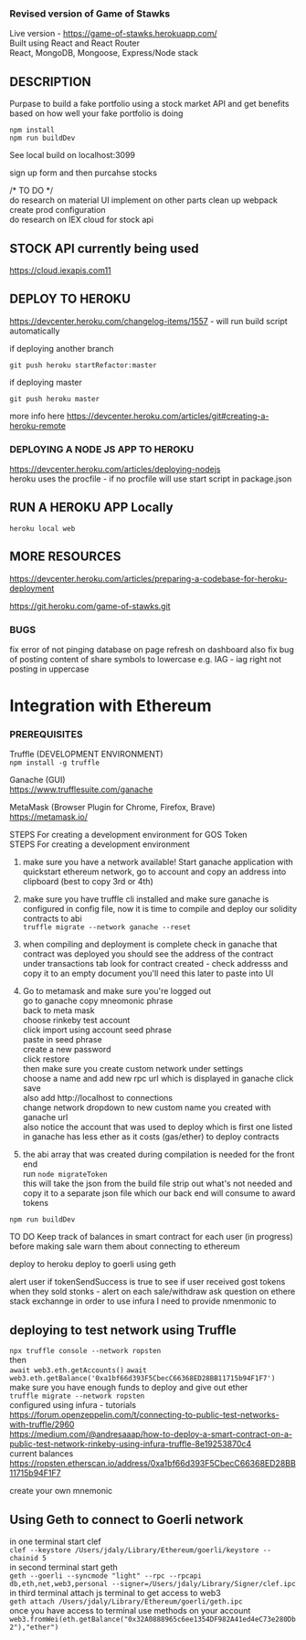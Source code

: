 ### Revised version of Game of Stawks  
Live version - https://game-of-stawks.herokuapp.com/  
Built using React and React Router  
React, MongoDB, Mongoose, Express/Node stack  

## DESCRIPTION  
Purpase to build a fake portfolio using a stock market API and get benefits based on how well
your fake portfolio is doing  

```
npm install
npm run buildDev
```  

See local build on localhost:3099  

sign up form and then purcahse stocks

/* TO DO */  
do research on material UI implement on other parts
clean up webpack 
create prod configuration  
do research on IEX cloud for stock api  

## STOCK API currently being used
https://cloud.iexapis.com11  

## DEPLOY TO HEROKU  
https://devcenter.heroku.com/changelog-items/1557  - will run build script automatically   

if deploying another branch  
```
git push heroku startRefactor:master
``` 
 if deploying master   

```
git push heroku master
```
more info here https://devcenter.heroku.com/articles/git#creating-a-heroku-remote  

### DEPLOYING A NODE JS APP TO HEROKU  
https://devcenter.heroku.com/articles/deploying-nodejs  
heroku uses the procfile - if no procfile will use start script in package.json

## RUN A HEROKU APP Locally  
```
heroku local web
```  

## MORE RESOURCES  
https://devcenter.heroku.com/articles/preparing-a-codebase-for-heroku-deployment  

https://git.heroku.com/game-of-stawks.git


### BUGS  
fix error of not pinging database on page refresh on dashboard
also fix bug of posting content of share symbols to lowercase e.g. IAG - iag right not posting in uppercase

# Integration with Ethereum  

### PREREQUISITES 
Truffle  (DEVELOPMENT ENVIRONMENT)  
```npm install -g truffle```  

Ganache (GUI)  
https://www.trufflesuite.com/ganache  

MetaMask  (Browser Plugin for Chrome, Firefox, Brave)  
https://metamask.io/  


STEPS For creating a development environment for GOS Token    
STEPS For creating a development environment  
1. make sure you have a network available! Start ganache application with quickstart ethereum network, go to account and copy an address into clipboard (best to copy 3rd or 4th)  
2. make sure you have truffle cli installed and make sure ganache is configured in config file, now it is time to compile and deploy our solidity contracts to abi  
```truffle migrate --network ganache --reset```
3. when compiling and deployment is complete
check in ganache that contract was deployed you should see
the address of the contract under transactions tab look for contract created - check addresss and copy it to an empty document you'll need this later to paste into UI  

4. Go to metamask and make sure you're logged out   
go to ganache copy mneomonic phrase  
back to meta mask  
choose rinkeby test account  
click import using account seed phrase  
paste in seed phrase   
create a new password  
click restore  
then make sure you create custom network under settings  
choose a name and add new rpc url which is displayed in ganache click save  
also add http://localhost to connections  
change network dropdown to new custom name you created with ganache url   
also notice the account that was used to deploy which is first one listed in ganache has less ether as it costs (gas/ether) to deploy  contracts    

5. the abi array that was created during compilation is needed for the front end  
run  ```node migrateToken```  
this will take the json from the build file strip out what's not needed and copy it to a separate json file which our back end will consume to award tokens  

`npm run buildDev`


TO DO Keep track of balances in smart contract for each user (in progress)
before making sale warn them about connecting to ethereum

deploy to heroku
deploy to goerli using geth


alert user if tokenSendSuccess is true to see if user received gost tokens when they sold stonks - alert on each sale/withdraw
ask question on ethere stack exchannge in order to use infura I need to provide nmenmonic to 


 ## deploying to test network using Truffle
 `npx truffle console --network ropsten`  
then  
`await web3.eth.getAccounts()`
`await web3.eth.getBalance('0xa1bf66d393F5CbecC66368ED28BB11715b94F1F7')`  
make sure you have enough funds to deploy and give out ether  
 `truffle migrate --network ropsten`  
 configured using infura - tutorials  
 https://forum.openzeppelin.com/t/connecting-to-public-test-networks-with-truffle/2960  
 https://medium.com/@andresaaap/how-to-deploy-a-smart-contract-on-a-public-test-network-rinkeby-using-infura-truffle-8e19253870c4  
 current balances https://ropsten.etherscan.io/address/0xa1bf66d393F5CbecC66368ED28BB11715b94F1F7

 create your own mnemonic  

  ## Using Geth to connect to Goerli network
 in one terminal start clef  
 `clef --keystore /Users/jdaly/Library/Ethereum/goerli/keystore --chainid 5`  
 in second terminal start geth   
 `geth --goerli --syncmode "light" --rpc --rpcapi db,eth,net,web3,personal --signer=/Users/jdaly/Library/Signer/clef.ipc`  
 in third terminal attach js terminal to get access to web3  
 `geth attach /Users/jdaly/Library/Ethereum/goerli/geth.ipc`  
 once you have access to terminal use methods on your account  
 `web3.fromWei(eth.getBalance("0x32A0888965c6ee1354DF982A41ed4eC73e280Db2"),"ether")`   








